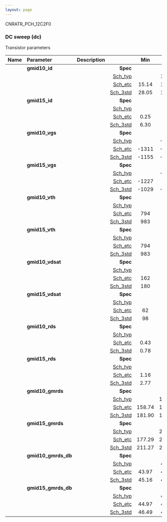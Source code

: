 ```yaml
---
layout: page
---
```




CNRATR_PCH_12C2F0

### DC sweep (dc)

Transistor parameters



|**Name**|**Parameter**|**Description**| |**Min**|**Typ**|**Max**| Unit|
|:---|:---|:---|---:|:---:|:---:|:---:| ---:|
||**gmid10\_id** | | **Spec**  |  | **0.00** |  | **uA** |
| | | |<a href='results/dc_Sch_typical.html'>Sch_typ</a>| | 28.33 |  | |
| | | |<a href='results/dc_Sch_etc.html'>Sch_etc</a>|15.14 | 24.05 | 44.84 | |
| | | |<a href='results/dc_Sch_mc.html'>Sch_3std</a>|28.05 | 28.31 | 28.58 | |
||**gmid15\_id** | | **Spec**  |  | **0.00** |  | **uA** |
| | | |<a href='results/dc_Sch_typical.html'>Sch_typ</a>| | 6.61 |  | |
| | | |<a href='results/dc_Sch_etc.html'>Sch_etc</a>|0.25 | 7.46 | 16.84 | |
| | | |<a href='results/dc_Sch_mc.html'>Sch_3std</a>|6.30 | 6.60 | 6.91 | |
||**gmid10\_vgs** | | **Spec**  |  | **0** |  | **mV** |
| | | |<a href='results/dc_Sch_typical.html'>Sch_typ</a>| | -1147 |  | |
| | | |<a href='results/dc_Sch_etc.html'>Sch_etc</a>|-1311 | -1116 | -894 | |
| | | |<a href='results/dc_Sch_mc.html'>Sch_3std</a>|-1155 | -1147 | -1140 | |
||**gmid15\_vgs** | | **Spec**  |  | **0** |  | **mV** |
| | | |<a href='results/dc_Sch_typical.html'>Sch_typ</a>| | -1022 |  | |
| | | |<a href='results/dc_Sch_etc.html'>Sch_etc</a>|-1227 | -988 | -552 | |
| | | |<a href='results/dc_Sch_mc.html'>Sch_3std</a>|-1029 | -1022 | -1015 | |
||**gmid10\_vth** | | **Spec**  |  | **0** |  | **mV** |
| | | |<a href='results/dc_Sch_typical.html'>Sch_typ</a>| | 990 |  | |
| | | |<a href='results/dc_Sch_etc.html'>Sch_etc</a>|794 | 965 | 1136 | |
| | | |<a href='results/dc_Sch_mc.html'>Sch_3std</a>|983 | 990 | 998 | |
||**gmid15\_vth** | | **Spec**  |  | **0** |  | **mV** |
| | | |<a href='results/dc_Sch_typical.html'>Sch_typ</a>| | 990 |  | |
| | | |<a href='results/dc_Sch_etc.html'>Sch_etc</a>|794 | 965 | 1136 | |
| | | |<a href='results/dc_Sch_mc.html'>Sch_3std</a>|983 | 990 | 998 | |
||**gmid10\_vdsat** | | **Spec**  |  | **0** |  | **mV** |
| | | |<a href='results/dc_Sch_typical.html'>Sch_typ</a>| | 181 |  | |
| | | |<a href='results/dc_Sch_etc.html'>Sch_etc</a>|162 | 175 | 186 | |
| | | |<a href='results/dc_Sch_mc.html'>Sch_3std</a>|180 | 181 | 181 | |
||**gmid15\_vdsat** | | **Spec**  |  | **0** |  | **mV** |
| | | |<a href='results/dc_Sch_typical.html'>Sch_typ</a>| | 99 |  | |
| | | |<a href='results/dc_Sch_etc.html'>Sch_etc</a>|62 | 102 | 118 | |
| | | |<a href='results/dc_Sch_mc.html'>Sch_3std</a>|98 | 99 | 100 | |
||**gmid10\_rds** | | **Spec**  |  | **0.00** |  | **MOhm** |
| | | |<a href='results/dc_Sch_typical.html'>Sch_typ</a>| | 0.79 |  | |
| | | |<a href='results/dc_Sch_etc.html'>Sch_etc</a>|0.43 | 0.85 | 1.59 | |
| | | |<a href='results/dc_Sch_mc.html'>Sch_3std</a>|0.78 | 0.79 | 0.80 | |
||**gmid15\_rds** | | **Spec**  |  | **0.00** |  | **MOhm** |
| | | |<a href='results/dc_Sch_typical.html'>Sch_typ</a>| | 2.93 |  | |
| | | |<a href='results/dc_Sch_etc.html'>Sch_etc</a>|1.16 | 5.81 | 76.89 | |
| | | |<a href='results/dc_Sch_mc.html'>Sch_3std</a>|2.77 | 2.93 | 3.09 | |
||**gmid10\_gmrds** | | **Spec**  |  | **0.00** |  | **V** |
| | | |<a href='results/dc_Sch_typical.html'>Sch_typ</a>| | 183.56 |  | |
| | | |<a href='results/dc_Sch_etc.html'>Sch_etc</a>|158.74 | 182.77 | 211.12 | |
| | | |<a href='results/dc_Sch_mc.html'>Sch_3std</a>|181.90 | 183.44 | 184.99 | |
||**gmid15\_gmrds** | | **Spec**  |  | **0.00** |  | **V** |
| | | |<a href='results/dc_Sch_typical.html'>Sch_typ</a>| | 213.46 |  | |
| | | |<a href='results/dc_Sch_etc.html'>Sch_etc</a>|177.29 | 210.81 | 246.54 | |
| | | |<a href='results/dc_Sch_mc.html'>Sch_3std</a>|211.27 | 213.31 | 215.34 | |
||**gmid10\_gmrds\_db** | | **Spec**  |  | **0.00** |  | **dB** |
| | | |<a href='results/dc_Sch_typical.html'>Sch_typ</a>| | 45.24 |  | |
| | | |<a href='results/dc_Sch_etc.html'>Sch_etc</a>|43.97 | 45.22 | 46.47 | |
| | | |<a href='results/dc_Sch_mc.html'>Sch_3std</a>|45.16 | 45.24 | 45.31 | |
||**gmid15\_gmrds\_db** | | **Spec**  |  | **0.00** |  | **dB** |
| | | |<a href='results/dc_Sch_typical.html'>Sch_typ</a>| | 46.58 |  | |
| | | |<a href='results/dc_Sch_etc.html'>Sch_etc</a>|44.97 | 46.46 | 47.81 | |
| | | |<a href='results/dc_Sch_mc.html'>Sch_3std</a>|46.49 | 46.57 | 46.66 | |

